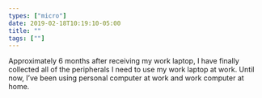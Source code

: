 ```yaml
---
types: ["micro"]
date: 2019-02-18T10:19:10-05:00
title: ""
tags: [""]
---
```

Approximately 6 months after receiving my work laptop, I have finally collected all of the peripherals I need to use my work laptop at work. Until now, I’ve been using personal computer at work and work computer at home.
